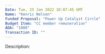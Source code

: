 ```yaml
---
Date: Tue, 25 Jan 2022 10:07:45 GMT
Name: "Kenric Nelson"
Funded Proposal: "Power Up Catalyst Circle"
Budget Item: "CC member remuneration"
ADA: "1000"
Transaction ID: ""
---
```

Description: 
